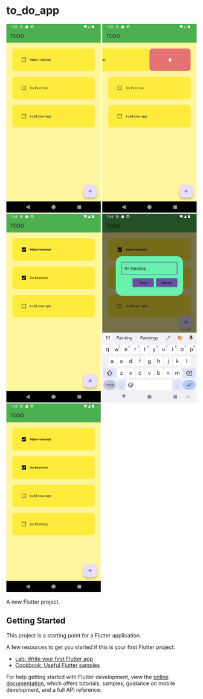 # to_do_app

<img src="images/scr01.png" width=250 height=500 />  <img src="images/scr02.png" width=250 height=500 />  <img src="images/scr03.png" width=250 height=500 />  <img src="images/scr04.png" width=250 height=500 />  <img src="images/scr05.png" width=250 height=500 />

A new Flutter project.

## Getting Started

This project is a starting point for a Flutter application.

A few resources to get you started if this is your first Flutter project:

- [Lab: Write your first Flutter app](https://docs.flutter.dev/get-started/codelab)
- [Cookbook: Useful Flutter samples](https://docs.flutter.dev/cookbook)

For help getting started with Flutter development, view the
[online documentation](https://docs.flutter.dev/), which offers tutorials,
samples, guidance on mobile development, and a full API reference.
